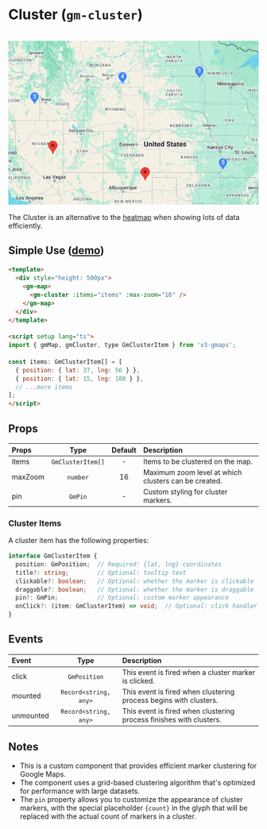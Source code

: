 # Cluster (`gm-cluster`)

<br />

<div class="v3-gmaps-screenshot">
  <img src="../img/cluster.png">
  <p>The Cluster is an alternative to the <a href="./heatmap">heatmap</a> when showing lots of data efficiently.</p>
</div>

## Simple Use ([demo](https://vue-bujcvu.stackblitz.io/cluster))

```html
<template>
  <div style="height: 500px">
    <gm-map>
      <gm-cluster :items="items" :max-zoom="16" />
    </gm-map>
  </div>
</template>

<script setup lang="ts">
import { gmMap, gmCluster, type GmClusterItem } from 'v3-gmaps';

const items: GmClusterItem[] = [
  { position: { lat: 37, lng: 56 } },
  { position: { lat: 15, lng: 108 } },
  // ...more items
];
</script>
```

## Props

| Props   |       Type        | Default | Description                                          |
| :------ | :---------------: | :-----: | :--------------------------------------------------- |
| items   | `GmClusterItem[]` |    -    | Items to be clustered on the map.                    |
| maxZoom |     `number`      |   16    | Maximum zoom level at which clusters can be created. |
| pin     |      `GmPin`      |    -    | Custom styling for cluster markers.                  |

### Cluster Items

A cluster item has the following properties:

```typescript
interface GmClusterItem {
  position: GmPosition;  // Required: {lat, lng} coordinates
  title?: string;        // Optional: tooltip text
  clickable?: boolean;   // Optional: whether the marker is clickable
  draggable?: boolean;   // Optional: whether the marker is draggable
  pin?: GmPin;           // Optional: custom marker appearance
  onClick?: (item: GmClusterItem) => void;  // Optional: click handler
}
```

## Events

| Event     |         Type          | Description                                                         |
| :-------- | :-------------------: | :------------------------------------------------------------------ |
| click     |     `GmPosition`      | This event is fired when a cluster marker is clicked.               |
| mounted   | `Record<string, any>` | This event is fired when clustering process begins with clusters.   |
| unmounted | `Record<string, any>` | This event is fired when clustering process finishes with clusters. |

## Notes

- This is a custom component that provides efficient marker clustering for Google Maps.
- The component uses a grid-based clustering algorithm that's optimized for performance with large datasets.
- The `pin` property allows you to customize the appearance of cluster markers, with the special placeholder `{count}` in the glyph that will be replaced with the actual count of markers in a cluster.
